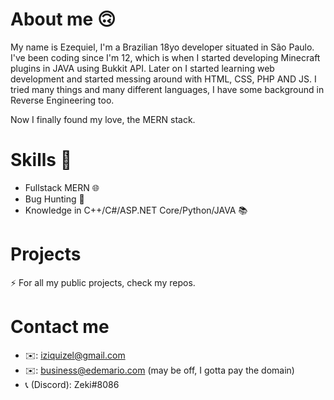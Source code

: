 # About me 🙃

My name is Ezequiel, I'm a Brazilian 18yo developer situated in São Paulo.
I've been coding since I'm 12, which is when I started developing
Minecraft plugins in JAVA using Bukkit API.
Later on I started learning web development and started messing around with HTML, CSS, PHP AND JS.
I tried many things and many different languages, I have some background in Reverse Engineering too.

Now I finally found my love, the MERN stack.

# Skills 💪

- Fullstack MERN 🌐
- Bug Hunting 🐞
- Knowledge in C++/C#/ASP.NET Core/Python/JAVA 📚

# Projects

⚡ For all my public projects, check my repos.

# Contact me

- ✉️: iziquizel@gmail.com
- ✉️: business@edemario.com (may be off, I gotta pay the domain)
- 📞 (Discord): Zeki#8086
